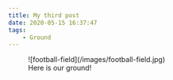 ```yaml
---
title: My third post
date: 2020-05-15 16:37:47
tags: 
    - Ground
---
```


<figure class = "left col-md-6">
    ![football-field](/images/football-field.jpg)
    <figcaption>
        Here is our ground!
    </figcaption>
</figure>
